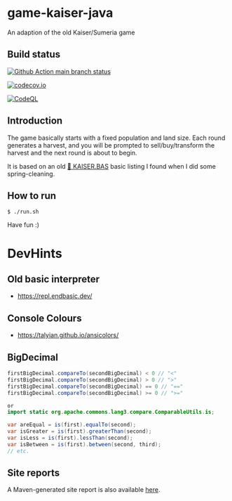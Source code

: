 # game-kaiser-java
An adaption of the old Kaiser/Sumeria game

## Build status
[![Github Action main branch status](https://github.com/ottlinger/game-kaiser-java/actions/workflows/maven.yml/badge.svg?branch=main)](https://github.com/ottlinger/game-kaiser-java/actions)

[![codecov.io](https://codecov.io/github/ottlinger/game-kaiser-java/coverage.svg?branch=main)](https://codecov.io/github/ottlinger/game-kaiser-java?branch=main)

[![CodeQL](https://github.com/ottlinger/game-kaiser-java/actions/workflows/codeql.yml/badge.svg?branch=main)](https://github.com/ottlinger/game-kaiser-java/actions/workflows/codeql.yml)

## Introduction

The game basically starts with a fixed population and land size.
Each round generates a harvest, and you will be prompted to sell/buy/transform the harvest and the next round is about to begin.

It is based on an old [📃 KAISER.BAS](./kaiser_basic1992.pdf) basic listing I found when I did some spring-cleaning.

## How to run

```
$ ./run.sh
```

Have fun :)

# DevHints

## Old basic interpreter

* https://repl.endbasic.dev/

## Console Colours

* https://talyian.github.io/ansicolors/

## BigDecimal

```java
firstBigDecimal.compareTo(secondBigDecimal) < 0 // "<"
firstBigDecimal.compareTo(secondBigDecimal) > 0 // ">"    
firstBigDecimal.compareTo(secondBigDecimal) == 0 // "=="  
firstBigDecimal.compareTo(secondBigDecimal) >= 0 // ">="   

or
import static org.apache.commons.lang3.compare.ComparableUtils.is;

var areEqual = is(first).equalTo(second);
var isGreater = is(first).greaterThan(second);
var isLess = is(first).lessThan(second);
var isBetween = is(first).between(second, third);
// etc.

```

## Site reports

A Maven-generated site report is also available [here](https://ottlinger.github.io/game-kaiser-java/).
